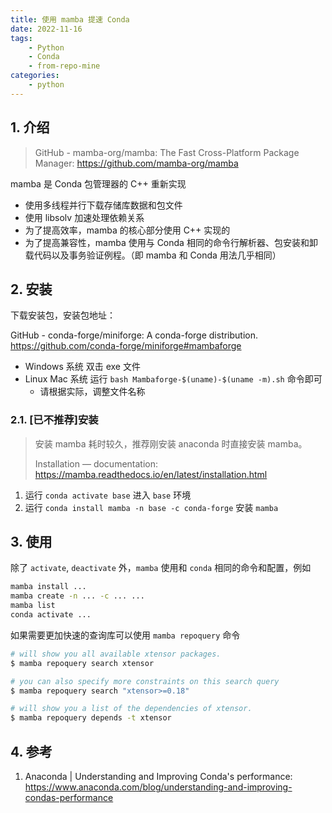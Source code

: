 ```yaml
---
title: 使用 mamba 提速 Conda
date: 2022-11-16
tags:
    - Python
    - Conda
    - from-repo-mine
categories:
    - python
---
```


## 1. 介绍

> GitHub - mamba-org/mamba: The Fast Cross-Platform Package Manager: <https://github.com/mamba-org/mamba>

mamba 是 Conda 包管理器的 C++ 重新实现

- 使用多线程并行下载存储库数据和包文件
- 使用 libsolv 加速处理依赖关系
- 为了提高效率，mamba 的核心部分使用 C++ 实现的
- 为了提高兼容性，mamba 使用与 Conda 相同的命令行解析器、包安装和卸载代码以及事务验证例程。（即 mamba 和 Conda 用法几乎相同）

## 2. 安装

下载安装包，安装包地址：

GitHub - conda-forge/miniforge: A conda-forge distribution. <https://github.com/conda-forge/miniforge#mambaforge>

- Windows 系统 双击 exe 文件
- Linux Mac 系统 运行 `bash Mambaforge-$(uname)-$(uname -m).sh` 命令即可
  - 请根据实际，调整文件名称

### 2.1. [已不推荐]安装

> 安装 mamba 耗时较久，推荐刚安装 anaconda 时直接安装 mamba。
>
> Installation — documentation: <https://mamba.readthedocs.io/en/latest/installation.html>

1. 运行 `conda activate base` 进入 `base` 环境
2. 运行 `conda install mamba -n base -c conda-forge` 安装 `mamba`

## 3. 使用

除了 `activate`, `deactivate` 外，`mamba` 使用和 `conda` 相同的命令和配置，例如

```bash
mamba install ...
mamba create -n ... -c ... ...
mamba list
conda activate ...
```

如果需要更加快速的查询库可以使用 `mamba repoquery` 命令

```bash
# will show you all available xtensor packages.
$ mamba repoquery search xtensor

# you can also specify more constraints on this search query
$ mamba repoquery search "xtensor>=0.18"

# will show you a list of the dependencies of xtensor.
$ mamba repoquery depends -t xtensor
```

## 4. 参考

1. Anaconda | Understanding and Improving Conda's performance: <https://www.anaconda.com/blog/understanding-and-improving-condas-performance>

<!--
Copyright © 2022-2024 [cc01cc](https://github.com/cc01cc)

本页面采用 [知识共享署名-非商业性使用 4.0 国际许可协议](http://creativecommons.org/licenses/by-nc/4.0/) 进行许可。

转载请注明原始地址：<https://github.com/cc01cc>
-->